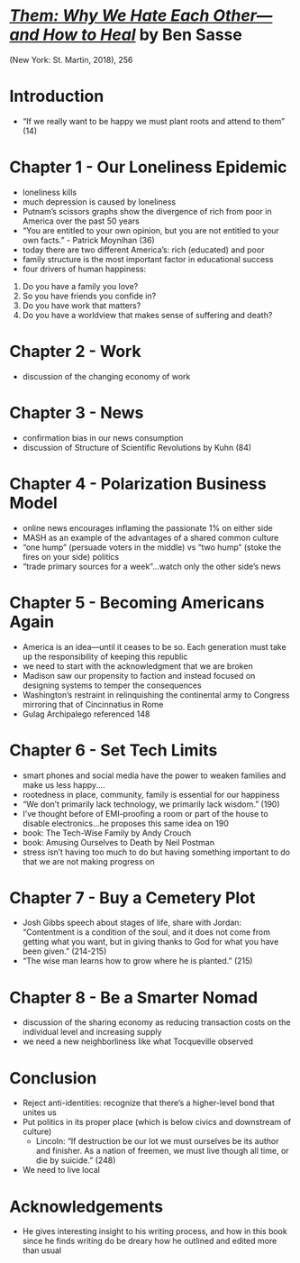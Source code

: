 # [*Them: Why We Hate Each Other—and How to Heal*](https://www.amazon.com/Them-Hate-Each-Other-Heal/dp/1250193680/ref=sr_1_1?ie=UTF8&qid=1541946750&sr=8-1&keywords=them+sasse) by Ben Sasse

(New York: St. Martin, 2018), 256

# Introduction
- “If we really want to be happy we must plant roots and attend to them” (14)

# Chapter 1 - Our Loneliness Epidemic 
- loneliness kills
- much depression is caused by loneliness
- Putnam’s scissors graphs show the divergence of rich from poor in America over the past 50 years
- “You are entitled to your own opinion, but you are not entitled to your own facts.” - Patrick Moynihan (36)
- today there are two different America’s: rich (educated) and poor
- family structure is the most important factor in educational success
- four drivers of human happiness:
1. Do you have a family you love?
2. So you have friends you confide in?
3. Do you have work that matters? 
4. Do you have a worldview that makes sense of suffering and death? 

# Chapter 2 - Work
- discussion of the changing economy of work

# Chapter 3 - News
- confirmation bias in our news consumption 
- discussion of Structure of Scientific Revolutions by Kuhn (84)

# Chapter 4 - Polarization Business Model
- online news encourages inflaming the passionate 1% on either side 
- MASH as an example of the advantages of a shared common culture 
- “one hump” (persuade voters in the middle) vs “two hump” (stoke the fires on your side) politics 
- “trade primary sources for a week”...watch only the other side’s news 

# Chapter 5 - Becoming Americans Again
- America is an idea—until it ceases to be so. Each generation must take up the responsibility of keeping this republic 
- we need to start with the acknowledgment that we are broken 
- Madison saw our propensity to faction and instead focused on designing systems to temper the consequences 
- Washington’s restraint in relinquishing the continental army to Congress mirroring that of Cincinnatius in Rome 
- Gulag Archipalego referenced 148

# Chapter 6 - Set Tech Limits
- smart phones and social media have the power to weaken families and make us less happy....
- rootedness in place, community, family is essential for our happiness 
- “We don’t primarily lack technology, we primarily lack wisdom.” (190)
- I’ve thought before of EMI-proofing a room or part of the house to disable electronics...he proposes this same idea on 190
- book: The Tech-Wise Family by Andy Crouch
- book: Amusing Ourselves to Death by Neil Postman
- stress isn’t having too much to do but having something important to do that we are not making progress on

# Chapter 7 - Buy a Cemetery Plot
- Josh Gibbs speech about stages of life, share with Jordan: “Contentment is a condition of the soul, and it does not come from getting what you want, but in giving thanks to God for what you have been given.” (214-215)
- “The wise man learns how to grow where he is planted.” (215)

# Chapter 8 - Be a Smarter Nomad
- discussion of the sharing economy as reducing transaction costs on the individual level and increasing supply 
- we need a new neighborliness like what Tocqueville observed

# Conclusion
- Reject anti-identities: recognize that there’s a higher-level bond that unites us 
- Put politics in its proper place (which is below civics and downstream of culture)
  - Lincoln: “If destruction be our lot we must ourselves be its author and finisher. As a nation of freemen, we must live though all time, or die by suicide.” (248)
- We need to live local

# Acknowledgements
- He gives interesting insight to his writing process, and how in this book since he finds writing do be dreary how he outlined and edited more than usual